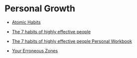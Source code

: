 # Personal Growth


 - [Atomic Habits](Atomic%20Habits/index.md)
    
 - [The 7 habits of highly effective people](The%207%20habits%20of%20highly%20effective%20people/index.md)
    
 - [The 7 habits of highly effective people Personal Workbook](The%207%20habits%20of%20highly%20effective%20people%20Personal%20Workbook/index.md)
    
 - [Your Erroneous Zones](Your%20Erroneous%20Zones/index.md)
    
